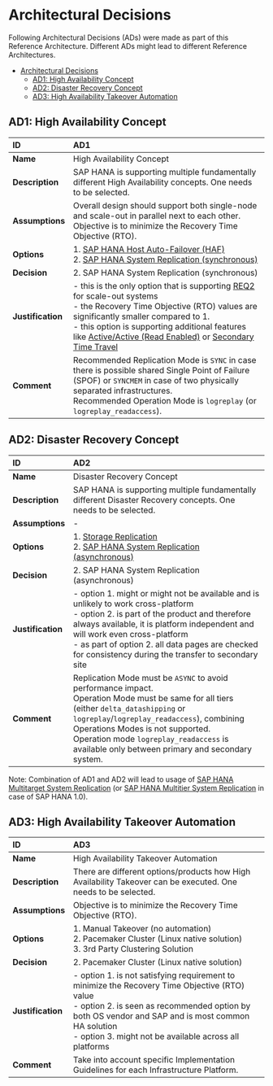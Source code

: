 # Architectural Decisions

Following Architectural Decisions (ADs) were made as part of this Reference Architecture. Different ADs might lead to different Reference Architectures.

<!-- TOC -->

- [Architectural Decisions](#architectural-decisions)
  - [AD1: High Availability Concept](#ad1-high-availability-concept)
  - [AD2: Disaster Recovery Concept](#ad2-disaster-recovery-concept)
  - [AD3: High Availability Takeover Automation](#ad3-high-availability-takeover-automation)

<!-- /TOC -->

## AD1: High Availability Concept

| ID                | AD1
|:------------------|:---------------------------------------------
| **Name**          | High Availability Concept
| **Description**   | SAP HANA is supporting multiple fundamentally different High Availability concepts. One needs to be selected.
| **Assumptions**   | Overall design should support both single-node and scale-out in parallel next to each other.<br>Objective is to minimize the Recovery Time Objective (RTO).
| **Options**       | 1. [SAP HANA Host Auto-Failover (HAF)](https://help.sap.com/viewer/6b94445c94ae495c83a19646e7c3fd56/2.0.04/en-US/ae60cab98173431c97e8724856641207.html)<br> 2. [SAP HANA System Replication (synchronous)](https://help.sap.com/viewer/6b94445c94ae495c83a19646e7c3fd56/2.0.04/en-US/b74e16a9e09541749a745f41246a065e.html)
| **Decision**      | 2. SAP HANA System Replication (synchronous)
| **Justification** | - this is the only option that is supporting [REQ2](../pages/requirements.md#req2-high-availability-ha-across-availability-zones-azs) for scale-out systems<br>- the Recovery Time Objective (RTO) values are significantly smaller compared to 1.<br>- this option is supporting additional features like [Active/Active (Read Enabled)](https://help.sap.com/viewer/4e9b18c116aa42fc84c7dbfd02111aba/2.0.04/en-US/8231617177f743d1ba46fdfc5a82dcd1.html) or [Secondary Time Travel](https://help.sap.com/viewer/4e9b18c116aa42fc84c7dbfd02111aba/2.0.04/en-US/ab3a78d7e0c143c6b9765fb287a3b0c7.html)
| **Comment**       | Recommended Replication Mode is `SYNC` in case there is possible shared Single Point of Failure (SPOF) or `SYNCMEM` in case of two physically separated infrastructures.<br>Recommended Operation Mode is `logreplay` (or `logreplay_readaccess`).

## AD2: Disaster Recovery Concept

| ID                | AD2
|:------------------|:---------------------------------------------
| **Name**          | Disaster Recovery Concept
| **Description**   | SAP HANA is supporting multiple fundamentally different Disaster Recovery concepts. One needs to be selected.
| **Assumptions**   | -
| **Options**       | 1. [Storage Replication](https://help.sap.com/viewer/6b94445c94ae495c83a19646e7c3fd56/2.0.04/en-US/2a3b86c65f0d485cb39ff10181986125.html)<br> 2. [SAP HANA System Replication (asynchronous)](https://help.sap.com/viewer/6b94445c94ae495c83a19646e7c3fd56/2.0.04/en-US/b74e16a9e09541749a745f41246a065e.html)
| **Decision**      | 2. SAP HANA System Replication (asynchronous)
| **Justification** | - option 1. might or might not be available and is unlikely to work cross-platform<br>- option 2. is part of the product and therefore always available, it is platform independent and will work even cross-platform<br>- as part of option 2. all data pages are checked for consistency during the transfer to secondary site
| **Comment**       | Replication Mode must be `ASYNC` to avoid performance impact.<br>Operation Mode must be same for all tiers (either `delta_datashipping` or `logreplay`/`logreplay_readaccess`), combining Operations Modes is not supported.<br>Operation mode `logreplay_readaccess` is available only between primary and secondary system.

Note: Combination of AD1 and AD2 will lead to usage of [SAP HANA Multitarget System Replication](https://help.sap.com/viewer/6b94445c94ae495c83a19646e7c3fd56/2.0.04/en-US/ba457510958241889a459e606bbcf3d3.html) (or [SAP HANA Multitier System Replication](https://help.sap.com/viewer/6b94445c94ae495c83a19646e7c3fd56/1.0.12/en-US/2bea048631874ddba1f5d5874c46dbaf.html) in case of SAP HANA 1.0).

## AD3: High Availability Takeover Automation

| ID                | AD3
|:------------------|:---------------------------------------------
| **Name**          | High Availability Takeover Automation
| **Description**   | There are different options/products how High Availability Takeover can be executed. One needs to be selected.
| **Assumptions**   | Objective is to minimize the Recovery Time Objective (RTO).
| **Options**       | 1. Manual Takeover (no automation)<br>2. Pacemaker Cluster (Linux native solution)<br>3. 3rd Party Clustering Solution
| **Decision**      | 2. Pacemaker Cluster (Linux native solution)
| **Justification** | - option 1. is not satisfying requirement to minimize the Recovery Time Objective (RTO) value<br>- option 2. is seen as recommended option by both OS vendor and SAP and is most common HA solution<br>- option 3. might not be available across all platforms
| **Comment**       | Take into account specific Implementation Guidelines for each Infrastructure Platform.
